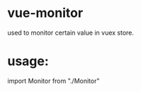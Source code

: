 # vue-monitor

used to monitor certain value in vuex store.

# usage:
import Monitor from "./Monitor"

<Monitor :root="$store.getters" />
